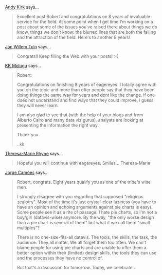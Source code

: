 <a href="http://www.visualisingdata.com/" rel="nofollow noopener" target="_blank">Andy Kirk</a> says…
>	Excellent post Robert and congratulations on 8 years of invaluable service for the field. At some point when I get time I'm working on a post about some of the issues you've raised there about things we do know, things we don't know: the blurred lines that are both the failing and the attraction of the field. Here's to another 8 years!

<a href="http://tulpinteractive.com" rel="nofollow noopener" target="_blank">Jan Willem Tulp</a> says…
>	Congrats!! Keep filling the Web with your posts! :-)

<a href="http://got-data.blogspot.com" rel="nofollow noopener" target="_blank">KK Molugu</a> says…
>	Robert:
>	
>	Congratulations on finishing 8 years of eagereyes. I totally agree with you on the topic and more than ofter people say that they have been doing things the same way for years and dont like the change. If one does not understand and find ways that they could improve, I guess they will never learn. 
>	
>	I am also glad to see that (with the help of your blogs and from Alberto Cairo and many data viz gurus), analysts are looking at presenting the information the right way.
>	
>	Thank you. 
>	
>	..kk

<a href="http://theresamarierhyne.com/Theresa-Marie_Rhynes_Viewpoint/Welcome.html" rel="nofollow noopener" target="_blank">Theresa-Marie Rhyne</a> says…
>	Hopeful you will continue with eagereyes.  Smiles... Theresa-Marie

<a href="http://www.excelcharts.com/blog/" rel="nofollow noopener" target="_blank">Jorge Camões</a> says…
>	Robert, congrats. Eight years qualify you as one of the tribe's wise men.
>	
>	I strongly disagree with you regarding that supposed "religious zealotry". Most of the time it's just crystal-clear laziness (you have to have an opinion and echoing arguments against pie charts is easy). Some people see it as a rite of passage: I hate pie charts, so I'm not a boy/girl (datavis-wise) anymore. By the way, "the only worse design than a pie chart is several of them" but what if we call them "small multiples"?
>	
>	There is no one-size-fits-all datavis. The tools, the skills, the task, the audience. They all matter. We all forget them too often. We can't blame people for using pie charts and are unable to offer them a better option within their (limited) design skills, the tools they can use and the processes they have no control of.
>	
>	But that's a discussion for tomorrow. Today, we celebrate..

